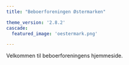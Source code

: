 ```yaml
---
title: "Beboerforeningen Østermarken"

theme_version: '2.8.2'
cascade:
  featured_image: 'oestermark.png'

---
```


Velkommen til beboerforeningens hjemmeside.
